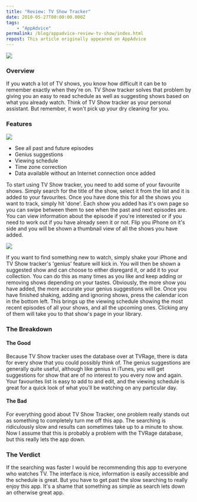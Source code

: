 ```yaml
---
title: "Review: TV Show Tracker"
date: 2010-05-27T00:00:00.000Z
tags:
    - "AppAdvice"
permalink: /blog/appadvice-review-tv-show/index.html
repost: This article originally appeared on AppAdvice
---
```


![](https://cdn.rknight.me/site/appadvice/1fda0e26ef.jpg)

### Overview

If you watch a lot of TV shows, you know how difficult it can be to remember exactly when they're on. TV Show tracker solves that problem by giving you an easy to read schedule as well as suggesting shows based on what you already watch. Think of TV Show tracker as your personal assistant. But remember, it won't pick up your dry cleaning for you.

### Features

![](https://cdn.rknight.me/site/appadvice/bf2b6ef7d4.jpg) 
- See all past and future episodes 
- Genius suggestions 
- Viewing schedule 
- Time zone correction 
- Data available without an Internet connection once added

To start using TV Show tracker, you need to add some of your favourite shows. Simply search for the title of the show, select it from the list and it is added to your favourites. Once you have done this for all the shows you want to track, simply hit 'done'. Each show you added has it's own page so you can swipe between them to see when the past and next episodes are. You can view information about the episode if you're interested or if you need to work out if you have already seen it or not. Flip you iPhone on it's side and you will be shown a thumbnail view of all the shows you have added. 

![](https://cdn.rknight.me/site/appadvice/b5aac21a7b.jpg)

If you want to find something new to watch, simply shake your iPhone and TV Show tracker's 'genius' feature will kick in. You will then be shown a suggested show and can choose to either disregard it, or add it to your collection. You can do this as many times as you like and keep adding or removing shows depending on your tastes. Obviously, the more show you have added, the more accurate your genius suggestions will be. Once you have finished shaking, adding and ignoring shows, press the calendar icon in the bottom left. This brings up the viewing schedule showing the most recent episodes of all your shows, and all the upcoming ones. Clicking any of them will take you to that show's page in your library.

### The Breakdown

#### The Good

Because TV Show tracker uses the database over at TVRage, there is data for every show that you could possibly think of. The genius suggestions are generally quite useful, although like genius in iTunes, you will get suggestions for show that are of no interest to you every now and again. Your favourites list is easy to add to and edit, and the viewing schedule is great for a quick look of what you'll be watching on any particular day. 

#### The Bad

For everything good about TV Show Tracker, one problem really stands out as something to completely turn me off this app. The searching is ridiculously slow and results can sometimes take up to a minute to show. Now I assume that this is probably a problem with the TVRage database, but this really lets the app down.

### The Verdict

If the searching was faster I would be recommending this app to everyone who watches TV. The interface is nice, information is easily accessible and the schedule is great. But you have to get past the slow searching to really enjoy this app. It's a shame that something as simple as search lets down an otherwise great app.
